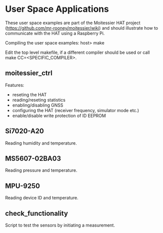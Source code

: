 User Space Applications
=======================

These user space examples are part of the Moitessier HAT project (https://github.com/mr-rooney/moitessier/wiki) 
and should illustrate how to communicate with the HAT using a Raspberry Pi. 

Compiling the user space examples: host> make

Edit the top level makefile, if a different compiler should be used or call make CC=<SPECIFIC_COMPILER>.


moitessier_ctrl
---------------
Features:
* reseting the HAT
* reading/reseting statistics
* enabling/disabling GNSS
* configuring the HAT (receiver frequency, simulator mode etc.)
* enable/disable write protection of ID EEPROM


Si7020-A20
----------
Reading humidity and temperature.


MS5607-02BA03
-------------
Reading pressure and temperature.


MPU-9250
--------
Reading device ID and temperature.


check_functionality
-------------------
Script to test the sensors by initiating a measurement.

